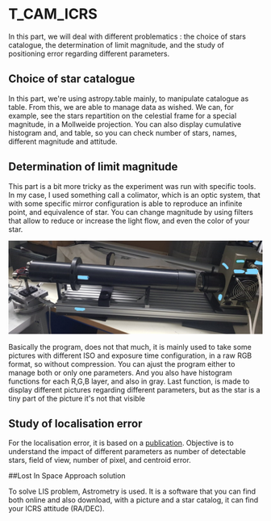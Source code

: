 # T_CAM_ICRS

In this part, we will deal with different problematics : the choice of stars catalogue, the determination of limit magnitude, and the study of positioning error regarding different parameters.

## Choice of star catalogue 

In this part, we're using astropy.table mainly, to manipulate catalogue as table. From this, we are able to manage data as wished.
We can, for example, see the stars repartition on the celestial frame for a special magnitude, in a Mollweide projection. 
You can also display cumulative histogram and, and table, so you can check number of stars, names, different magnitude and attitude.

## Determination of limit magnitude

This part is a bit more tricky as the experiment was run with specific tools. In my case, I used something call a colimator, 
which is an optic system, that with some specific mirror configuration is able to reproduce an infinite point, and equivalence of star.
You can change magnitude by using filters that allow to reduce or increase the light flow, and even the color of your star.

![Colimator](T_CAM_ICRS/Limit_magnitude/Colim.jpg)

Basically the program, does not that much, it is mainly used to take some pictures with different ISO and exposure time configuration, in a raw RGB format, so without compression.
You can ajust the program either to manage both or only one parameters. And you also have histogram functions for each R,G,B layer, and also in gray. Last function, is made to display different pictures regarding different parameters, but as the star is a tiny part of the picture it's not that visible

## Study of localisation error 

For the localisation error, it is based on a [publication](https://ieeexplore.ieee.org/document/1008988).
Objective is to understand the impact of different parameters as number of detectable stars, field of view, number of pixel, and centroid error.

##Lost In Space Approach solution

To solve LIS problem, Astrometry is used. 
It is a software that you can find both online and also download, with a picture and a star catalog, it can find your ICRS attitude (RA/DEC).

 

